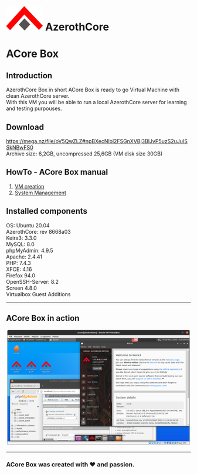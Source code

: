 # ![logo](https://raw.githubusercontent.com/azerothcore/azerothcore.github.io/master/images/logo-github.png) AzerothCore

# ACore Box

## Introduction
AzerothCore Box in short ACore Box is ready to go Virtual Machine with clean AzerothCore server.  
With this VM you will be able to run a local AzerothCore server for learning and testing purpouses.

## Download
https://mega.nz/file/oV5QwZLZ#npBXecNlbl2FSGnXVBj3BlJvP5uzS2uJuISSkNBwFS0  
Archive size: 6,2GB, uncompressed 25,6GB (VM disk size 30GB)

## HowTo - ACore Box manual
1. [VM creation](./howto/vm_create.md)  
2. [System Management](./howto/system_management.md)

## Installed components
OS: Ubuntu 20.04  
AzerothCore: rev 8668a03  
Keira3: 3.3.0  
MySQL: 8.0  
phpMyAdmin: 4.9.5  
Apache: 2.4.41  
PHP: 7.4.3  
XFCE: 4.16  
Firefox 94.0    
OpenSSH-Server: 8.2  
Screen 4.8.0  
Virtualbox Guest Additions

---

## ACore Box in action
![image](./howto/img/acore-box.png)

---

### ACore Box was created with :heart: and passion.